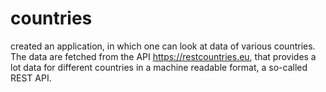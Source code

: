 # countries
 created an application, in which one can look at data of various countries. The data are fetched from the API https://restcountries.eu, that provides a lot data for different countries in a machine readable format, a so-called REST API.
